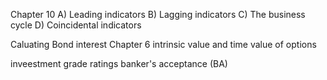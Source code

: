 Chapter 10
A) Leading indicators
B) Lagging indicators
C) The business cycle
D) Coincidental indicators


Caluating Bond interest 
Chapter 6
intrinsic value and time value of options 


inveestment grade ratings 
banker's acceptance (BA) 